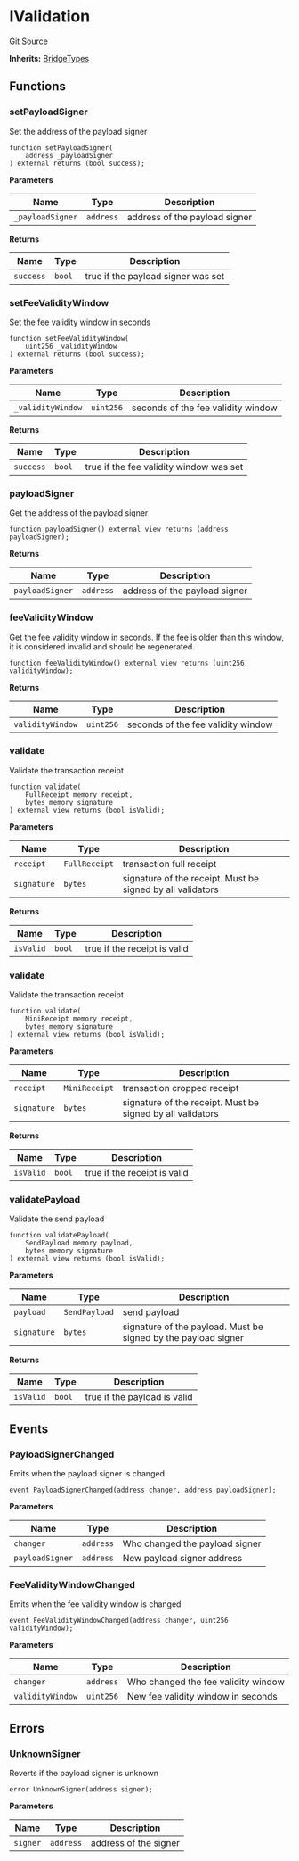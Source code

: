 # IValidation
[Git Source](https://github.com/ambrosus/token-bridge/blob/552fd0953a1932ae8ea9555e10159a131960dfef/contracts/interface/IValidation.sol)

**Inherits:**
[BridgeTypes](/contracts/interface/BridgeTypes.sol/interface.BridgeTypes.md)


## Functions
### setPayloadSigner

Set the address of the payload signer


```solidity
function setPayloadSigner(
    address _payloadSigner
) external returns (bool success);
```
**Parameters**

|Name|Type|Description|
|----|----|-----------|
|`_payloadSigner`|`address`|address of the payload signer|

**Returns**

|Name|Type|Description|
|----|----|-----------|
|`success`|`bool`|true if the payload signer was set|


### setFeeValidityWindow

Set the fee validity window in seconds


```solidity
function setFeeValidityWindow(
    uint256 _validityWindow
) external returns (bool success);
```
**Parameters**

|Name|Type|Description|
|----|----|-----------|
|`_validityWindow`|`uint256`|seconds of the fee validity window|

**Returns**

|Name|Type|Description|
|----|----|-----------|
|`success`|`bool`|true if the fee validity window was set|


### payloadSigner

Get the address of the payload signer


```solidity
function payloadSigner() external view returns (address payloadSigner);
```
**Returns**

|Name|Type|Description|
|----|----|-----------|
|`payloadSigner`|`address`|address of the payload signer|


### feeValidityWindow

Get the fee validity window in seconds. If the fee is older than this window, it is considered invalid and should be regenerated.


```solidity
function feeValidityWindow() external view returns (uint256 validityWindow);
```
**Returns**

|Name|Type|Description|
|----|----|-----------|
|`validityWindow`|`uint256`|seconds of the fee validity window|


### validate

Validate the transaction receipt


```solidity
function validate(
    FullReceipt memory receipt,
    bytes memory signature
) external view returns (bool isValid);
```
**Parameters**

|Name|Type|Description|
|----|----|-----------|
|`receipt`|`FullReceipt`|transaction full receipt|
|`signature`|`bytes`|signature of the receipt. Must be signed by all validators|

**Returns**

|Name|Type|Description|
|----|----|-----------|
|`isValid`|`bool`|true if the receipt is valid|


### validate

Validate the transaction receipt


```solidity
function validate(
    MiniReceipt memory receipt,
    bytes memory signature
) external view returns (bool isValid);
```
**Parameters**

|Name|Type|Description|
|----|----|-----------|
|`receipt`|`MiniReceipt`|transaction cropped receipt|
|`signature`|`bytes`|signature of the receipt. Must be signed by all validators|

**Returns**

|Name|Type|Description|
|----|----|-----------|
|`isValid`|`bool`|true if the receipt is valid|


### validatePayload

Validate the send payload


```solidity
function validatePayload(
    SendPayload memory payload,
    bytes memory signature
) external view returns (bool isValid);
```
**Parameters**

|Name|Type|Description|
|----|----|-----------|
|`payload`|`SendPayload`|send payload|
|`signature`|`bytes`|signature of the payload. Must be signed by the payload signer|

**Returns**

|Name|Type|Description|
|----|----|-----------|
|`isValid`|`bool`|true if the payload is valid|


## Events
### PayloadSignerChanged
Emits when the payload signer is changed


```solidity
event PayloadSignerChanged(address changer, address payloadSigner);
```

**Parameters**

|Name|Type|Description|
|----|----|-----------|
|`changer`|`address`|Who changed the payload signer|
|`payloadSigner`|`address`|New payload signer address|

### FeeValidityWindowChanged
Emits when the fee validity window is changed


```solidity
event FeeValidityWindowChanged(address changer, uint256 validityWindow);
```

**Parameters**

|Name|Type|Description|
|----|----|-----------|
|`changer`|`address`|Who changed the fee validity window|
|`validityWindow`|`uint256`|New fee validity window in seconds|

## Errors
### UnknownSigner
Reverts if the payload signer is unknown


```solidity
error UnknownSigner(address signer);
```

**Parameters**

|Name|Type|Description|
|----|----|-----------|
|`signer`|`address`|address of the signer|

